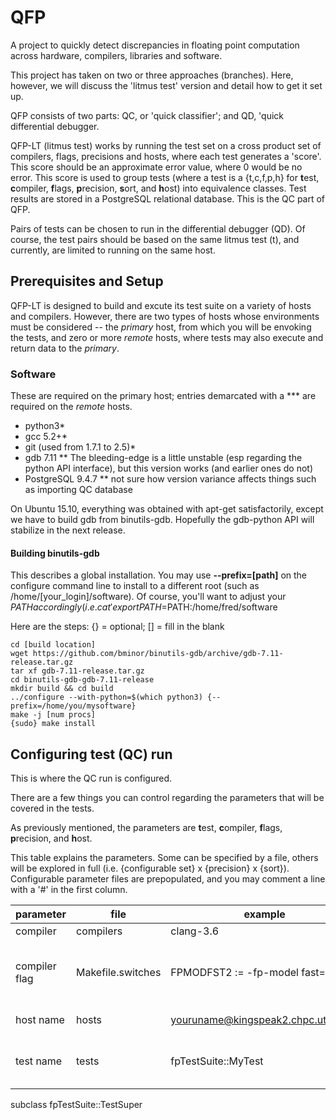 # QFP #
A project to quickly detect discrepancies in floating point computation across hardware, compilers, libraries and software.

This project has taken on two or three approaches (branches).  Here, however, we will discuss the 'litmus test' version and detail how to get it set up.

QFP consists of two parts: QC, or 'quick classifier'; and QD, 'quick differential
debugger.

QFP-LT (litmus test) works by running the test set on a cross product
set of compilers, flags, precisions and hosts, where each test generates
a 'score'.  This score should be an approximate error value, where 0 would
be no error.  This score is used to group tests (where a test is a {t,c,f,p,h} for
**t**est, **c**ompiler, **f**lags, **p**recision, **s**ort, and **h**ost)
into equivalence classes.  Test results are stored in a PostgreSQL relational
database.  This is the QC part of QFP.

Pairs of tests can be chosen to run in the differential debugger (QD).
Of course, the test pairs should be based on the same litmus test (t),
and currently, are limited to running on the same host.

## Prerequisites and Setup ##

QFP-LT is designed to build and excute its test suite on a variety of
hosts and compilers.  However, there are two types of hosts whose
environments must be considered -- the _primary_ host, from which you
will be envoking the tests, and zero or more  _remote_ hosts, where
tests may also execute and return data to the _primary_.

### Software ###

These are required on the primary host; entries demarcated with
a *** are required on the _remote_ hosts.

* python3*
* gcc 5.2+*
* git (used from 1.7.1 to 2.5)*
* gdb 7.11 
** The bleeding-edge is a little unstable (esp regarding the python API interface),
   but this version works (and earlier
   ones do not)
* PostgreSQL 9.4.7
** not sure how version variance affects things such as importing QC database

On Ubuntu 15.10, everything was obtained with apt-get satisfactorily,
except we have to build gdb from binutils-gdb.  Hopefully the gdb-python
API will stabilize in the next release.

#### Building binutils-gdb ####

This describes a global installation.  You may use **--prefix=[path]**
on the  configure command line to install to a different root
(such as /home/[your_login]/software). Of course, you'll want to adjust
your $PATH accordingly (i.e. cat 'export PATH=$PATH:/home/fred/software

Here are the steps:
{} = optional; [] = fill in the blank
```
cd [build location]
wget https://github.com/bminor/binutils-gdb/archive/gdb-7.11-release.tar.gz
tar xf gdb-7.11-release.tar.gz
cd binutils-gdb-gdb-7.11-release
mkdir build && cd build
../configure --with-python=$(which python3) {--prefix=/home/you/mysoftware}
make -j [num procs]
{sudo} make install
```

## Configuring test (QC) run ##

This is where the QC run is configured.

There are a few things you can control regarding the parameters
that will be covered in the tests.

As previously mentioned, the parameters are **t**est, **c**ompiler, **f**lags, **p**recision, and **h**ost.

This table explains the parameters.  Some can be specified by a file, others
will be explored in full (i.e. {configurable set} x {precision} x {sort}).
Configurable parameter files are prepopulated, and you may comment a line with a '#' in
the first column.

| parameter | file | example | notes |
---|---|---|---
compiler | compilers | clang-3.6 | compiler path
compiler flag | Makefile.switches | FPMODFST2 := -fp-model fast=2 | [unique name] := [flag] <br> also add name to **SWITCHES** list declaration in file
host name | hosts | youruname@kingspeak2.chpc.utah.edu | username@FQDN of host
test name | tests | fpTestSuite::MyTest | the namespace qualified name of your test.<br> You should
subclass fpTestSuite::TestSuper
